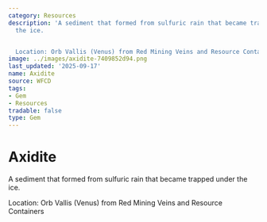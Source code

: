 ```yaml
---
category: Resources
description: 'A sediment that formed from sulfuric rain that became trapped under
  the ice.


  Location: Orb Vallis (Venus) from Red Mining Veins and Resource Containers'
image: ../images/axidite-7409852d94.png
last_updated: '2025-09-17'
name: Axidite
source: WFCD
tags:
- Gem
- Resources
tradable: false
type: Gem
---
```


# Axidite

A sediment that formed from sulfuric rain that became trapped under the ice.

Location: Orb Vallis (Venus) from Red Mining Veins and Resource Containers


